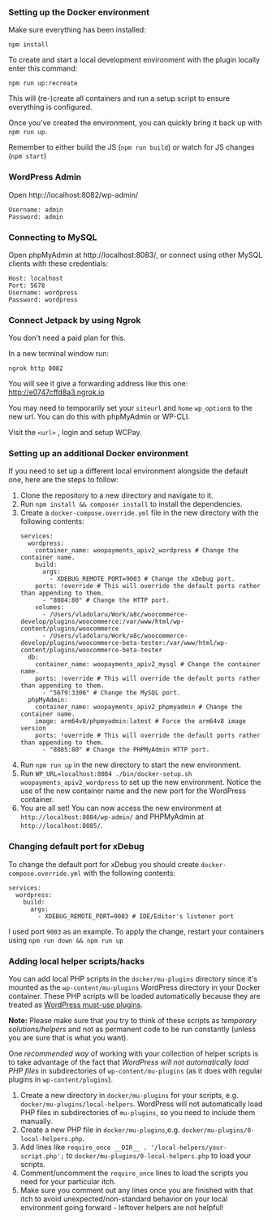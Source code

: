 ### Setting up the Docker environment

Make sure everything has been installed:

`npm install`

To create and start a local development environment with the plugin locally enter this command:

`npm run up:recreate`

This will (re-)create all containers and run a setup script to ensure everything is configured. 

Once you've created the environment, you can quickly bring it back up with `npm run up`.

Remember to either build the JS (`npm run build`) or watch for JS changes (`npm start`)

### WordPress Admin
Open http://localhost:8082/wp-admin/
```
Username: admin
Password: admin
```

### Connecting to MySQL
Open phpMyAdmin at http://localhost:8083/, or connect using other MySQL clients with these credentials:
```
Host: localhost
Port: 5678
Username: wordpress
Password: wordpress
```

### Connect Jetpack by using Ngrok
You don't need a paid plan for this.

In a new terminal window run:

```
ngrok http 8082
```

You will see it give a forwarding address like this one:
 http://e0747cffd8a3.ngrok.io
 
You may need to temporarily set your `siteurl` and `home` `wp_option`s to the new url. You can do this with phpMyAdmin or WP-CLI.

Visit the `<url>` , login and setup WCPay.

### Setting up an additional Docker environment

If you need to set up a different local environment alongside the default one, here are the steps to follow:
1. Clone the repository to a new directory and navigate to it.
2. Run `npm install && composer install` to install the dependencies.
3. Create a `docker-compose.override.yml` file in the new directory with the following contents:
    ```
    services:
      wordpress:
        container_name: woopayments_apiv2_wordpress # Change the container name.
        build:
          args:
            - XDEBUG_REMOTE_PORT=9003 # Change the xDebug port.
        ports: !override # This will override the default ports rather than appending to them.
          - "8084:80" # Change the HTTP port.
        volumes:
          - /Users/vladolaru/Work/a8c/woocommerce-develop/plugins/woocommerce:/var/www/html/wp-content/plugins/woocommerce
          - /Users/vladolaru/Work/a8c/woocommerce-develop/plugins/woocommerce-beta-tester:/var/www/html/wp-content/plugins/woocommerce-beta-tester
      db:
        container_name: woopayments_apiv2_mysql # Change the container name.
        ports: !override # This will override the default ports rather than appending to them.
          - "5679:3306" # Change the MySQL port.
      phpMyAdmin:
        container_name: woopayments_apiv2_phpmyadmin # Change the container name.
        image: arm64v8/phpmyadmin:latest # Force the arm64v8 image version
        ports: !override # This will override the default ports rather than appending to them.
          - "8085:80" # Change the PHPMyAdmin HTTP port.
    ```
4. Run `npm run up` in the new directory to start the new environment.
5. Run `WP_URL=localhost:8084 ./bin/docker-setup.sh woopayments_apiv2_wordpress` to set up the new environment. Notice the use of the new container name and the new port for the WordPress container.
6. You are all set! You can now access the new environment at `http://localhost:8084/wp-admin/` and PHPMyAdmin at `http://localhost:8085/`.

### Changing default port for xDebug
To change the default port for xDebug you should create `docker-compose.override.yml` with the following contents:
```
services:
  wordpress:
    build:
      args:
        - XDEBUG_REMOTE_PORT=9003 # IDE/Editor's listener port
```
I used port `9003` as an example.
To apply the change, restart your containers using `npm run down && npm run up`

### Adding local helper scripts/hacks

You can add local PHP scripts in the `docker/mu-plugins` directory since it's mounted as the `wp-content/mu-plugins` WordPress directory in your Docker container. These PHP scripts will be loaded automatically because they are treated as [WordPress must-use plugins](https://developer.wordpress.org/advanced-administration/plugins/mu-plugins/).

**Note:** Please make sure that you try to think of these scripts as _temporary solutions/helpers_ and not as permanent code to be run constantly (unless you are sure that is what you want). 

One _recommended way_ of working with your collection of helper scripts is to take advantage of the fact that _WordPress will not automatically load PHP files_ in subdirectories of `wp-content/mu-plugins` (as it does with regular plugins in `wp-content/plugins`).

1. Create a new directory in `docker/mu-plugins` for your scripts, e.g. `docker/mu-plugins/local-helpers`. WordPress will not automatically load PHP files in subdirectories of `mu-plugins`, so you need to include them manually.
2. Create a new PHP file in `docker/mu-plugins`,e.g. `docker/mu-plugins/0-local-helpers.php`.
3. Add lines like `require_once __DIR__ . '/local-helpers/your-script.php';` to `docker/mu-plugins/0-local-helpers.php` to load your scripts.
4. Comment/uncomment the `require_once` lines to load the scripts you need for your particular itch.
5. Make sure you comment out any lines once you are finished with that itch to avoid unexpected/non-standard behavior on your local environment going forward - leftover helpers are not helpful!
